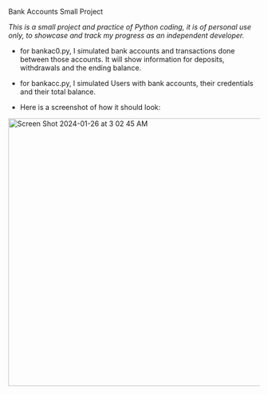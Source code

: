 Bank Accounts Small Project

*This is a small project and practice of Python coding, it is of personal use only, to showcase and track my progress as an independent developer.*

- for bankac0.py, I simulated bank accounts and transactions done between those accounts. It will show information for deposits, withdrawals and the ending balance.
- for bankacc.py, I simulated Users with bank accounts, their credentials and their total balance.


- Here is a screenshot of how it should look:




<img width="537" alt="Screen Shot 2024-01-26 at 3 02 45 AM" src="https://github.com/Christkd/Bank_Accounts/assets/111746737/322a4ced-25b6-4870-950c-1f21a3cf5508">
